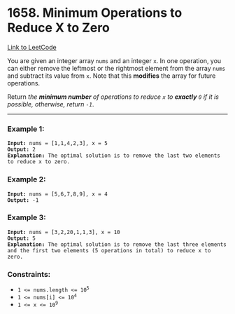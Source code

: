 # 1658. Minimum Operations to Reduce X to Zero

[Link to LeetCode](https://leetcode.com/problems/minimum-operations-to-reduce-x-to-zero/)

You are given an integer array `nums` and an integer `x`. In one operation, you can either remove the leftmost or the rightmost element from the array `nums` and subtract its value from `x`. Note that this **modifies** the array for future operations.

Return _the **minimum number** of operations to reduce `x` to **exactly** `0` if it is possible, otherwise, return `-1`_.

---

### Example 1:

<pre><code><strong>Input:</strong> nums = [1,1,4,2,3], x = 5
<strong>Output:</strong> 2
<strong>Explanation:</strong> The optimal solution is to remove the last two elements to reduce x to zero.</code></pre>

### Example 2:

<pre><code><strong>Input:</strong> nums = [5,6,7,8,9], x = 4
<strong>Output:</strong> -1</code></pre>

### Example 3:

<pre><code><strong>Input:</strong> nums = [3,2,20,1,1,3], x = 10
<strong>Output:</strong> 5
<strong>Explanation:</strong> The optimal solution is to remove the last three elements and the first two elements (5 operations in total) to reduce x to zero.</code></pre>

### Constraints:

* <code>1 <= nums.length <= 10<sup>5</sup></code>
* <code>1 <= nums[i] <= 10<sup>4</sup></code>
* <code>1 <= x <= 10<sup>9</sup></code>